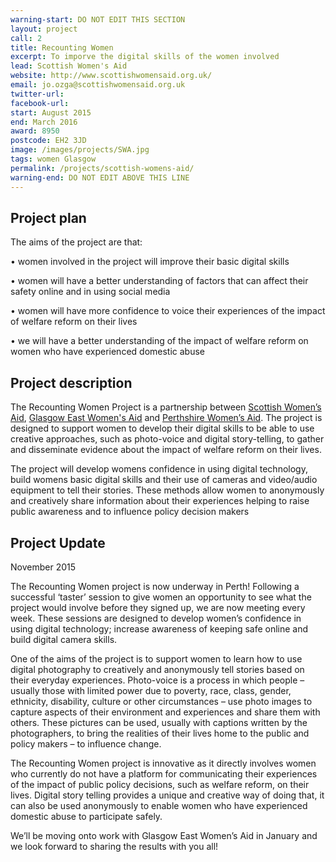 ```yaml
---
warning-start: DO NOT EDIT THIS SECTION
layout: project
call: 2
title: Recounting Women
excerpt: To imporve the digital skills of the women involved
lead: Scottish Women's Aid
website: http://www.scottishwomensaid.org.uk/
email: jo.ozga@scottishwomensaid.org.uk
twitter-url:
facebook-url:
start: August 2015
end: March 2016
award: 8950
postcode: EH2 3JD
image: /images/projects/SWA.jpg
tags: women Glasgow
permalink: /projects/scottish-womens-aid/
warning-end: DO NOT EDIT ABOVE THIS LINE
---
```


## Project plan
The aims of the project are that:

•	women involved in the project will improve their basic digital skills

•	women will have a better understanding of factors that can affect their safety online and in using social media

•	women will have more confidence to voice their experiences of the impact of welfare reform on their lives

•	we will have a better understanding of the impact of welfare reform on women who have experienced domestic abuse



## Project description
The Recounting Women Project is a partnership between [Scottish Women’s Aid](http://www.scottishwomensaid.org.uk/), [Glasgow East Women's Aid](http://www.gewa.org.uk/) and [Perthshire Women’s Aid](http://www.perthwomensaid.org.uk/). The project is designed to support women to develop their digital skills to be able to use creative approaches, such as photo-voice and digital story-telling, to gather and disseminate evidence about the impact of welfare reform on their lives.

The project will develop womens confidence in using digital technology, build womens basic digital skills and their use of cameras and video/audio equipment to tell their stories. These methods allow women to anonymously and creatively share information about their experiences helping to raise public awareness and to influence policy decision makers




## Project Update

November 2015

The Recounting Women project is now underway in Perth! Following a successful ‘taster’ session to give women an opportunity to see what the project would involve before they signed up, we are now meeting every week. These sessions are designed to develop women’s confidence in using digital technology; increase awareness of keeping safe online and build digital camera skills.

One of the aims of the project is to support women to learn how to use digital photography to creatively and anonymously tell stories based on their everyday experiences. Photo-voice is a process in which people – usually those with limited power due to poverty, race, class, gender, ethnicity, disability, culture or other circumstances – use photo images to capture aspects of their environment and experiences and share them with others. These pictures can be used, usually with captions written by the photographers, to bring the realities of their lives home to the public and policy makers – to influence change.

The Recounting Women project is innovative as it directly involves women who currently do not have a platform for communicating their experiences of the impact of public policy decisions, such as welfare reform, on their lives. Digital story telling provides a unique and creative way of doing that, it can also be used anonymously to enable women who have experienced domestic abuse to participate safely.

We’ll be moving onto work with Glasgow East Women’s Aid in January and we look forward to sharing the results with you all!



